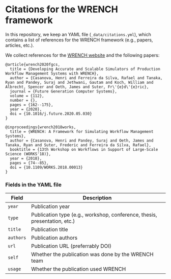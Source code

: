 # Citations for the WRENCH framework

In this repository, we keep an YAML file (`_data/citations.yml`), which contains a
list of references for the WRENCH framework (e.g., papers, articles, etc.).

We collect references for the [WRENCH website](https://wrench-project.org) and
the following papers:

```
@article{wrench2020fgcs,
  title = {Developing Accurate and Scalable Simulators of Production Workflow Management Systems with WRENCH},
  author = {Casanova, Henri and Ferreira da Silva, Rafael and Tanaka, Ryan and Pandey, Suraj and Jethwani, Gautam and Koch, William and Albrecht, Spencer and Oeth, James and Suter, Fr\'{e}d\'{e}ric},
  journal = {Future Generation Computer Systems},
  volume = {112},
  number = {},
  pages = {162--175},
  year = {2020},
  doi = {10.1016/j.future.2020.05.030}
}

@inproceedings{wrench2018works,
  title = {WRENCH: A Framework for Simulating Workflow Management Systems},
  author = {Casanova, Henri and Pandey, Suraj and Oeth, James and Tanaka, Ryan and Suter, Frederic and Ferreira da Silva, Rafael},
  booktitle = {13th Workshop on Workflows in Support of Large-Scale Science (WORKS'18)},
  year = {2018},
  pages = {74--85},
  doi = {10.1109/WORKS.2018.00013}
}
```

### Fields in the YAML file

| Field | Description |
| --- | --- |
| `year` | Publication year |
| `type` | Publication type (e.g., workshop, conference, thesis, presentation, etc.) | 
| `title` | Publication title |
| `authors` | Publication authors |
| `url` | Publication URL (preferrably DOI) |
| `self` | Whether the publication was done by the WRENCH team |
| `usage` | Whether the publication used WRENCH |
